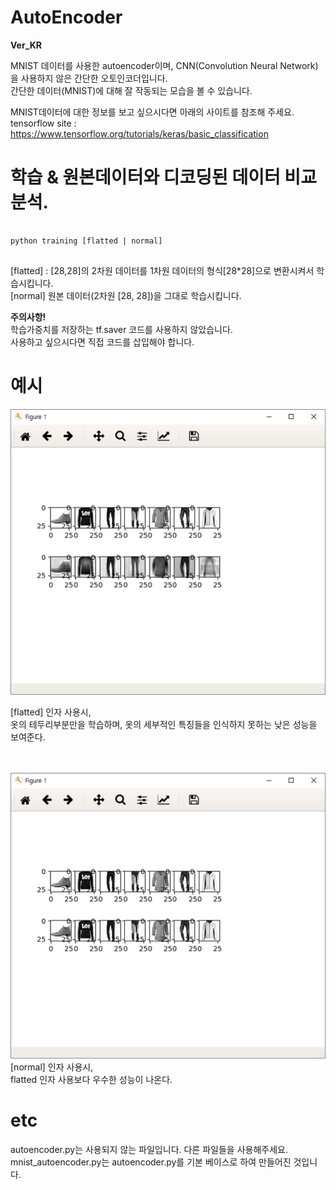# AutoEncoder
__Ver_KR__

MNIST 데이터를 사용한 autoencoder이며, CNN(Convolution Neural Network)을 사용하지 않은 간단한 오토인코더입니다.<br>
간단한 데이터(MNIST)에 대해 잘 작동되는 모습을 볼 수 있습니다.


MNIST데이터에 대한 정보를 보고 싶으시다면 아래의 사이트를 참조해 주세요.
<br>tensorflow site : https://www.tensorflow.org/tutorials/keras/basic_classification



# 학습 & 원본데이터와 디코딩된 데이터 비교분석.
<pre>
<code>
python training [flatted | normal]
</code>
</pre>
[flatted] : [28,28]의 2차원 데이터를 1차원 데이터의 형식[28*28]으로 변환시켜서 학습시킵니다.<br>
[normal] 원본 데이터(2차원 [28, 28])을 그대로 학습시킵니다.

__주의사항!__ <br>
학습가중치를 저장하는 tf.saver 코드를 사용하지 않았습니다. <br>
사용하고 싶으시다면 직접 코드를 삽입해야 합니다.


# 예시
<img src="./example_image/flat.png">

[flatted] 인자 사용시, <br>
옷의 테두리부분만을 학습하며, 옷의 세부적인 특징들을 인식하지 못하는 낮은 성능을 보여준다.

<br>
<br>
<img src="./example_image/normal.png"><br>
[normal] 인자 사용시,<br>
flatted 인자 사용보다 우수한 성능이 나온다.



# etc
autoencoder.py는 사용되지 않는 파일입니다. 다른 파일들을 사용해주세요.<br>
mnist_autoencoder.py는 autoencoder.py를 기본 베이스로 하여 만들어진 것입니다.

